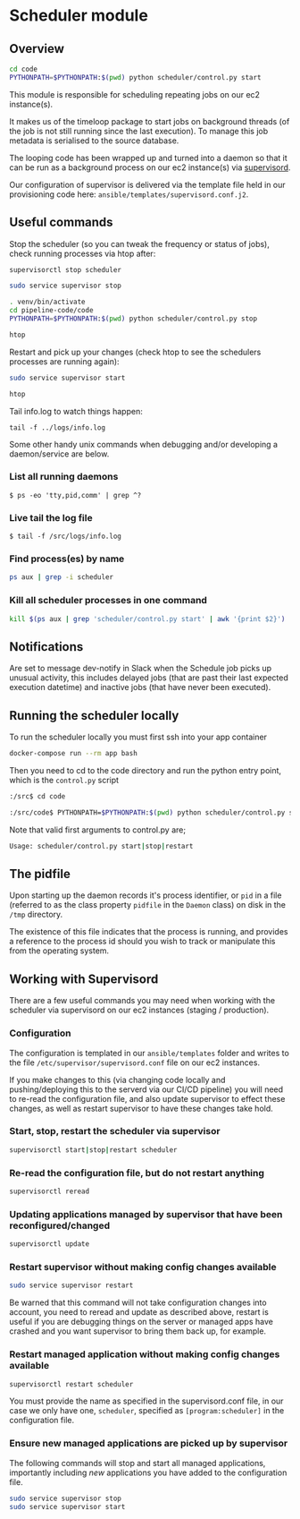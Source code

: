 # Scheduler module

## Overview

```bash
cd code
PYTHONPATH=$PYTHONPATH:$(pwd) python scheduler/control.py start
```

This module is responsible for scheduling repeating jobs on our ec2 instance(s).

It makes us of the timeloop package to start jobs on background threads (of the job is not still running since the last execution). To manage this job metadata is serialised to the source database.

The looping code has been wrapped up and turned into a daemon so that it can be run as a background process on our ec2 instance(s) via [supervisord](http://supervisord.org/index.html).

Our configuration of supervisor is delivered via the template file held in our provisioning code here: `ansible/templates/supervisord.conf.j2`.

## Useful commands

Stop the scheduler (so you can tweak the frequency or status of jobs), check running processes via htop after:

```bash
supervisorctl stop scheduler

sudo service supervisor stop

. venv/bin/activate
cd pipeline-code/code
PYTHONPATH=$PYTHONPATH:$(pwd) python scheduler/control.py stop

htop
```

Restart and pick up your changes (check htop to see the schedulers processes are running again):

```bash
sudo service supervisor start

htop
```

Tail info.log to watch things happen:

```
tail -f ../logs/info.log
```

Some other handy unix commands when debugging and/or developing a daemon/service are below.

### List all running daemons

`$ ps -eo 'tty,pid,comm' | grep ^?`

### Live tail the log file

`$ tail -f /src/logs/info.log`

### Find process(es) by name

```bash
ps aux | grep -i scheduler
```

### Kill all scheduler processes in one command

```bash
kill $(ps aux | grep 'scheduler/control.py start' | awk '{print $2}')
```

## Notifications

Are set to message dev-notify in Slack when the Schedule job picks up unusual activity, this includes delayed jobs (that are past their last expected execution datetime) and inactive jobs (that have never been executed).

## Running the scheduler locally

To run the scheduler locally you must first ssh into your app container

```bash
docker-compose run --rm app bash
```

Then you need to cd to the code directory and run the python entry point, which is the `control.py` script

```bash
:/src$ cd code

:/src/code$ PYTHONPATH=$PYTHONPATH:$(pwd) python scheduler/control.py start
```

Note that valid first arguments to control.py are;

```bash
Usage: scheduler/control.py start|stop|restart
```

## The pidfile

Upon starting up the daemon records it's process identifier, or `pid` in a file (referred to as the class property `pidfile` in the `Daemon` class) on disk in the `/tmp` directory.

The existence of this file indicates that the process is running, and provides a reference to the process id should you wish to track or manipulate this from the operating system.

## Working with Supervisord

There are a few useful commands you may need when working with the scheduler via supervisord on our ec2 instances (staging / production).

### Configuration

The configuration is templated in our `ansible/templates` folder and writes to the file `/etc/supervisor/supervisord.conf` file on our ec2 instances.

If you make changes to this (via changing code locally and pushing/deploying this to the serverd via our CI/CD pipeline) you will need to re-read the configuration file, and also update supervisor to effect these changes, as well as restart supervisor to have these changes take hold.

### Start, stop, restart the scheduler via supervisor

```bash
supervisorctl start|stop|restart scheduler
```

### Re-read the configuration file, but do not restart anything

```bash
supervisorctl reread
```

### Updating applications managed by supervisor that have been reconfigured/changed

```bash
supervisorctl update
```

### Restart supervisor without making config changes available

```bash
sudo service supervisor restart
```

Be warned that this command will not take configuration changes into account, you need to reread and update as described above, restart is useful if you are debugging things on the server or managed apps have crashed and you want supervisor to bring them back up, for example.

### Restart managed application without making config changes available

```bash
supervisorctl restart scheduler
```

You must provide the name as specified in the supervisord.conf file, in our case we only have one, `scheduler`, specified as `[program:scheduler]` in the configuration file.

### Ensure new managed applications are picked up by supervisor

The following commands will stop and start all managed applications, importantly including *new* applications you have added to the configuration file.

```bash
sudo service supervisor stop
sudo service supervisor start
```
